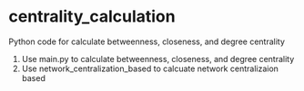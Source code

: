 # centrality_calculation
Python code for calculate betweenness, closeness, and degree centrality
1. Use main.py to calculate betweenness, closeness, and degree centrality
2. Use network_centralization_based to calcuate network centralizaion based
